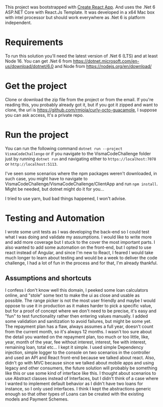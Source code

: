 ﻿This project was bootstrapped with [Create React App](https://github.com/facebookincubator/create-react-app).
And uses the .Net 6 ASP.NET Core with React.Js Template.
It was developed in a x64 Mac box with intel processor but should work everywhere as .Net 6 is platform independent.

# Requirements
To run this solution you'll need the latest version of .Net 6 (LTS) and at least Node 16.
You can get .Net 6 from https://dotnet.microsoft.com/en-us/download/dotnet/6.0 and Node from https://nodejs.org/en/download/

# Get the project
Clone or download the zip file from the project or from the email.
If you're reading this, you probably already got it, but if you got it zipped and want to clone, the url is https://github.com/rmjoia/curly-octo-guacamole, I suppose you can ask access, It's a private repo.

# Run the project
You can run the following command `dotnet run --project VismaCodeChallenge` or if you navigate to the VismaCodeChallenge folder just by running `dotnet run` and navigating either to `https://localhost:7078` or `http://localhost:5113`.

I've seen some scenarios where the npm packages weren't downloaded, in such case, you might have to navigate to VismaCodeChallenge/VismaCodeChallenge/ClientApp and run `npm install`.
Might be needed, but dotnet might do it for you...

I tried to use yarn, bud bad things happened, I won't advise.

# Testing and Automation
I wrote some unit tests as I was developing the back-end so I could test what I was doing and validate my assumptions.
I would like to write more and add more coverage but I stuck to the cover the most important parts.
I also wanted to add some automation on the front-end, but I opted to use react instead of Angular, and since I'm new to React, I feared I would take much longer to learn about testing and would be a week to deliver the code challenge, I had a lot of fun in the process and for that, I'm already thankful.

## Assumptions and shortcuts
I confess I don't know well this domain, I peeked some loan calculators online, and "stole" some text to make the ui as close and usable as possible.
The range picker is not the most user friendly and maybe I would oppose to use it in production as it makes harder to pick a specific value, but for a proof of concept where we don't need to be precise, it's easy and "fun" to test functionality rather then entering values manually.
I added some validation and sanitization to avoid failures, but might be some yet.
The repayment plan has a flaw, always assumes a full year, doesn't count from the current month, so it's always 12 months.
I wasn't too sure about the detail you wanted on the repayment plan, too much or too little, like, year, month of the year, fee without interest, interest, fee with interest, remaining loan, total etc... I kept it simple.
I used simple Dependency injection, simple logger to the console on two scenarios in the controller and used an API and React front-end because we talked about react.
Also, didn't go with MVC because since we talked about mobile apps and using legacy and other consumers, the future solution will probably be something like this or use some kind of interface like this.
I thought about scenarios to use Abstract classes instead of Interfaces, but I didn't think of a case where I wanted to implement default behavior as I didn't have two loans for instance, so I only used interfaces. I think I kept the abstractions generic enough so that other types of Loans can be created with the existing models and Payment Schemes.